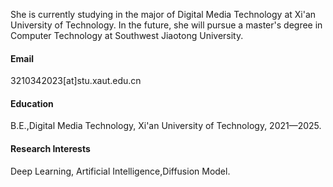 ﻿



She is currently studying in the major of Digital Media Technology at Xi'an University of Technology. In the future, she will pursue a master's degree in Computer Technology at Southwest Jiaotong University.

#### Email
3210342023[at]stu.xaut.edu.cn

#### Education
B.E.,Digital Media Technology, Xi'an University of Technology, 2021—2025.

#### Research Interests
Deep Learning, Artificial Intelligence,Diffusion Model.

